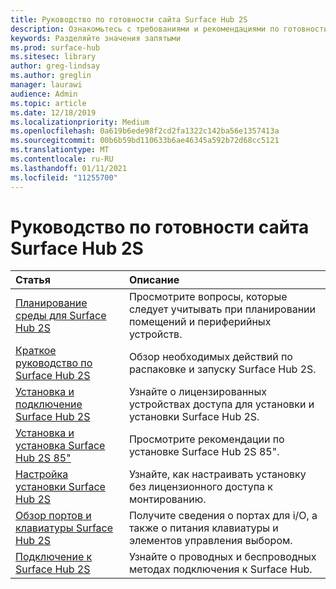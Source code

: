 ```yaml
---
title: Руководство по готовности сайта Surface Hub 2S
description: Ознакомьтесь с требованиями и рекомендациями по готовности сайта для Surface Hub 2S.
keywords: Разделяйте значения запятыми
ms.prod: surface-hub
ms.sitesec: library
author: greg-lindsay
ms.author: greglin
manager: laurawi
audience: Admin
ms.topic: article
ms.date: 12/18/2019
ms.localizationpriority: Medium
ms.openlocfilehash: 0a619b6ede98f2cd2fa1322c142ba56e1357413a
ms.sourcegitcommit: 00b6b59bd110633b6ae46345a592b72d68cc5121
ms.translationtype: MT
ms.contentlocale: ru-RU
ms.lasthandoff: 01/11/2021
ms.locfileid: "11255700"
---
```

# Руководство по готовности сайта Surface Hub 2S

| Статья | Описание |
|:-------|:-------|
| [Планирование среды для Surface Hub 2S](surface-hub-2s-site-planning.md) | Просмотрите вопросы, которые следует учитывать при планировании помещений и периферийных устройств. |
| [Краткое руководство по Surface Hub 2S](surface-hub-2s-quick-start.md) | Обзор необходимых действий по распаковке и запуску Surface Hub 2S. |
| [Установка и подключение Surface Hub 2S](surface-hub-2s-install-mount.md) | Узнайте о лицензированных устройствах доступа для установки и установки Surface Hub 2S. |
| [Установка и установка Surface Hub 2S 85"](surface-hub-2s-install-mount.md) | Просмотрите рекомендации по установке Surface Hub 2S 85". |
| [Настройка установки Surface Hub 2S](surface-hub-2s-custom-install.md) | Узнайте, как настраивать установку без лицензионного доступа к монтированию.|
| [Обзор портов и клавиатуры Surface Hub 2S](surface-hub-2s-port-keypad-overview.md) | Получите сведения о портах для i/O, а также о питания клавиатуры и элементов управления выбором. |
| [Подключение к Surface Hub 2S](surface-hub-2s-connect.md) | Узнайте о проводных и беспроводных методах подключения к Surface Hub.|
